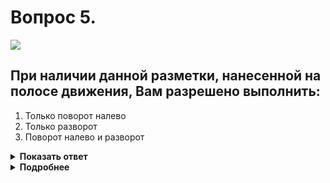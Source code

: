 # Вопрос 5.

![](https://s.drom.ru/i24227/pdd/tickets/2016/1542609146.jpg)

## При наличии данной разметки, нанесенной на полосе движения, Вам разрешено выполнить:

1. Только поворот налево
2. Только разворот
3. Поворот налево и разворот

<details>
<summary><b>Показать ответ</b></summary>
Правильный ответ: 3
</details>
<details>
<summary><b>Подробнее</b></summary>
Горизонтальная разметка 1.18 разрешает с данной полосы поворот налево и разворот.
(«Горизонтальная разметка»)
</details>